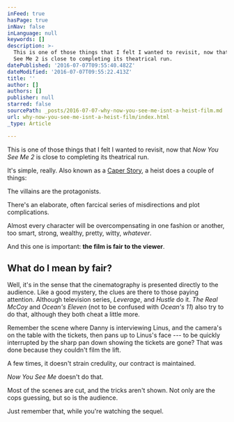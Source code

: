 ```yaml
---
inFeed: true
hasPage: true
inNav: false
inLanguage: null
keywords: []
description: >-
  This is one of those things that I felt I wanted to revisit, now that Now You
  See Me 2 is close to completing its theatrical run.
datePublished: '2016-07-07T09:55:40.482Z'
dateModified: '2016-07-07T09:55:22.413Z'
title: ''
author: []
authors: []
publisher: null
starred: false
sourcePath: _posts/2016-07-07-why-now-you-see-me-isnt-a-heist-film.md
url: why-now-you-see-me-isnt-a-heist-film/index.html
_type: Article

---
```

This is one of those things that I felt I wanted to revisit, now that _Now You See Me 2_ is close to completing its theatrical run.

It's simple, really. Also known as a [Caper Story][0], a heist does a couple of things:

The villains are the protagonists.

There's an elaborate, often farcical series of misdirections and plot complications.

Almost every character will be overcompensating in one fashion or another, too smart, strong, wealthy, pretty, witty, _whatever_.

And this one is important: **the film is fair to the viewer**.

## What do I mean by fair?

Well, it's in the sense that the cinematography is presented directly to the audience. Like a good mystery, the clues are there to those paying attention. Although television series, _Leverage_, and _Hustle_ do it. _The Real McCoy_ and _Ocean's Eleven_ (not to be confused with _Ocean's 11_) also try to do that, although they both cheat a little more.

Remember the scene where Danny is interviewing Linus, and the camera's on the table with the tickets, then pans up to Linus's face --- to be quickly interrupted by the sharp pan down showing the tickets are gone? That was done because they couldn't film the lift.

A few times, it doesn't strain credulity, our contract is maintained.

_Now You See Me_ doesn't do that.

Most of the scenes are cut, and the tricks aren't shown. Not only are the cops guessing, but so is the audience.

Just remember that, while you're watching the sequel.

[0]: http://tvtropes.org/pmwiki/pmwiki.php/Main/TheCaper